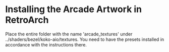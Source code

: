 # Installing the Arcade Artwork in RetroArch

Place the entire folder with the name 'arcade_textures' under ../shaders/bezel/koko-aio/textures. You need to have the presets installed in accordance with the instructions there.<br>
